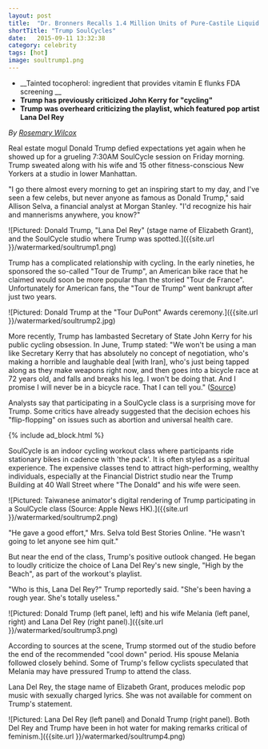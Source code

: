 ```yaml
---
layout: post
title:  "Dr. Bronners Recalls 1.4 Million Units of Pure-Castile Liquid Soap"
shortTitle: "Trump SoulCycles"
date:   2015-09-11 13:32:38
category: celebrity
tags: [hot]
image: soultrump1.png
---
```


- __Tainted tocopherol: ingredient that provides vitamin E flunks FDA screening __
- __Trump has previously criticized John Kerry for "cycling"__
- __Trump was overheard criticizing the playlist, which featured pop artist Lana Del Rey__

*By [Rosemary Wilcox](https://www.facebook.com/rosemarypwilcox)*

Real estate mogul Donald Trump defied expectations yet again when he showed up for a grueling 7:30AM SoulCycle session on Friday morning.  Trump sweated along with his wife and 15 other fitness-conscious New Yorkers at a studio in lower Manhattan.

"I go there almost every morning to get an inspiring start
to my day, and I've seen a few celebs, but never anyone as
famous as Donald Trump," said Allison Selva, a financial
analyst at Morgan Stanley.  "I'd recognize his hair and
mannerisms anywhere, you know?"

![Pictured: Donald Trump, "Lana Del Rey" (stage name of Elizabeth Grant), and the SoulCycle studio where Trump was spotted.]({{site.url }}/watermarked/soultrump1.png)

Trump has a complicated relationship with cycling.  In the early nineties, he sponsored the so-called "Tour de Trump", an American bike race that he claimed would soon be more popular than the storied "Tour de France".  Unfortunately for American fans, the "Tour de Trump" went bankrupt after just two years.

![Pictured: Donald Trump at the "Tour DuPont" Awards ceremony.]({{site.url }}/watermarked/soultrump2.jpg)


More recently, Trump has lambasted Secretary of State John Kerry for his public cycling obsession.  In June, Trump stated: "We won't be using a man like Secretary Kerry that has absolutely no concept of negotiation, who's making a horrible and laughable deal [with Iran], who's just being tapped along as they make weapons right now, and then goes into a bicycle race at 72 years old, and falls and breaks his leg.  I won't be doing that.  And I promise I will never be in a bicycle race.  That I can tell you."
([Source](http://www.businessinsider.com/donald-trump-criticizes-john-kerry-for-cycling-2015-6#ixzz3lIktO1dY))


Analysts say that participating in a SoulCycle class is a surprising move for Trump.  Some critics have already suggested that the decision echoes his "flip-flopping" on issues such as abortion and universal health care.  

{% include ad_block.html %}

SoulCycle is an indoor cycling workout class where participants ride stationary bikes in cadence with 'the pack'.  It is often styled as a spiritual experience.  The expensive classes tend to attract high-performing, wealthy individuals, especially at the Financial District studio near the Trump Building at 40 Wall Street where "The Donald" and his wife were seen. 

![Pictured: Taiwanese animator's digital rendering of Trump participating in a SoulCycle class (Source: Apple News HK).]({{site.url }}/watermarked/soultrump2.png)

"He gave a good effort," Mrs. Selva told Best Stories Online.  "He wasn't going to let anyone see him quit."

But near the end of the class, Trump's positive outlook changed.  He began to loudly criticize the choice of Lana Del Rey's new single, "High by the Beach", as part of the workout's playlist.

"Who is this, Lana Del Rey?"  Trump reportedly said.  "She's been having a rough year.  She's totally useless."

![Pictured: Donald Trump (left panel, left) and his wife Melania (left panel, right) and Lana Del Rey (right panel).]({{site.url }}/watermarked/soultrump3.png)

According to sources at the scene, Trump stormed out of the studio before the end of the recommended "cool down" period.   His spouse Melania followed closely behind.  Some of Trump's fellow cyclists speculated that Melania may have pressured Trump to attend the class.

Lana Del Rey, the stage name of Elizabeth Grant, produces melodic pop music with sexually charged lyrics.  She was not available for comment on Trump's statement. 

![Pictured: Lana Del Rey (left panel) and Donald Trump (right panel).  Both Del Rey and Trump have been in hot water for making remarks critical of feminism.]({{site.url }}/watermarked/soultrump4.png)
